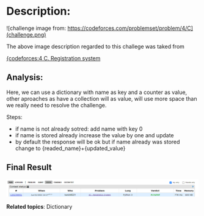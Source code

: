 # Description:

![challenge image from: https://codeforces.com/problemset/problem/4/C](challenge.png)

The above image description regarded to this challege was taked from

[{codeforces:4 C. Registration system](https://codeforces.com/problemset/problem/4/C)

## Analysis:

Here, we can use a dictionary with name as key and a counter as value, other aproaches as
have a collection will as value, will use more space than we really need to resolve the
challenge.

Steps:

- if name is not already sotred: add name with key 0
- if name is stored already increase the value by one and update
- by default the response will be ok but if name already was stored change to {readed_name}+{updated_value}

## Final Result

![final result: {challenge page}.com](summary_image.png)

**Related topics**: Dictionary
